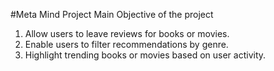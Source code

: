 #Meta Mind Project
Main Objective of the project
1. Allow users to leave reviews for books or movies.
2. Enable users to filter recommendations by genre.
3. Highlight trending books or movies based on user activity.

